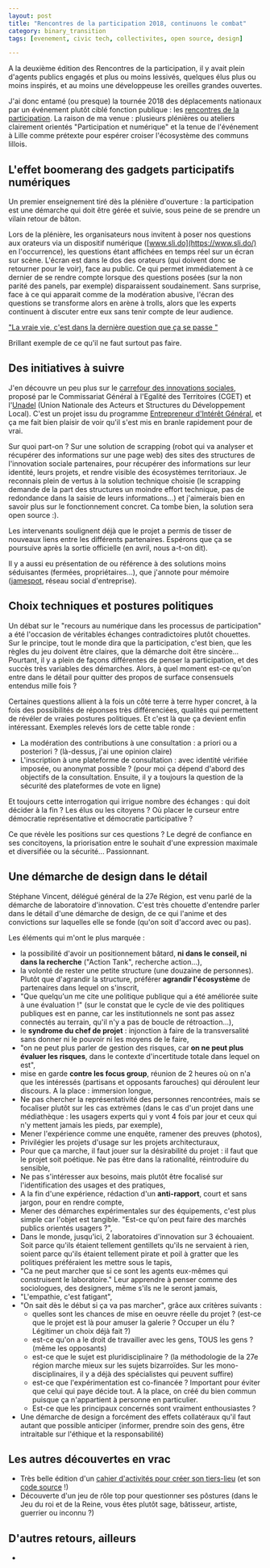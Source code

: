 ```yaml
---
layout: post
title: "Rencontres de la participation 2018, continuons le combat"
category: binary_transition
tags: [evenement, civic tech, collectivites, open source, design]

---
```


A la deuxième édition des Rencontres de la participation, il y avait plein d'agents publics engagés et plus ou moins lessivés, quelques élus plus ou moins inspirés, et au moins une développeuse les oreilles grandes ouvertes.


<!--more-->

J'ai donc entamé (ou presque) la tournée 2018 des déplacements nationaux par un événement plutôt ciblé fonction publique : les [rencontres de la participation](https://www.rencontres-participation.fr). La raison de ma venue : plusieurs plénières ou ateliers clairement orientés "Participation et numérique" et la tenue de l'événement à Lille comme prétexte pour espérer croiser l'écosystème des communs lillois.

## L'effet boomerang des gadgets participatifs numériques

Un premier enseignement tiré dès la plénière d'ouverture : la participation est une démarche qui doit être gérée et suivie, sous peine de se prendre un vilain retour de bâton.

Lors de la plénière, les organisateurs nous invitent à poser nos questions aux orateurs via un dispositif numérique ([www.sli.do](https://www.sli.do/) en l'occurrence), les questions étant affichées en temps réel sur un écran sur scène. L'écran est dans le dos des orateurs (qui doivent donc se retourner pour le voir), face au public. Ce qui permet immédiatement à ce dernier de se rendre compte lorsque des questions posées (sur la non parité des panels, par exemple) disparaissent soudainement. Sans surprise, face à ce qui apparait comme de la modération abusive, l'écran des questions se transforme alors en arène à trolls, alors que les experts continuent à discuter entre eux sans tenir compte de leur audience.

["La vraie vie, c'est dans la dernière question que ça se passe "](https://twitter.com/ClaireM/status/971322882444922880)

Brillant exemple de ce qu'il ne faut surtout pas faire.

## Des initiatives à suivre

J'en découvre un peu plus sur le [carrefour des innovations sociales](https://fonda.asso.fr/ressources/le-carrefour-des-innovations-sociales), proposé par le Commissariat Général à l'Egalité des Territoires (CGET) et l'[Unadel](http://unadel.org/) (Union Nationale des Acteurs et Structures du Développement Local). C'est un projet issu du programme [Entrepreneur d'Intérêt Général](https://entrepreneur-interet-general.etalab.gouv.fr/defi/2017/09/26/socialconnect/), et ça me fait bien plaisir de voir qu'il s'est mis en branle rapidement pour de vrai.

Sur quoi part-on ? Sur une solution de scrapping (robot qui va analyser et récupérer des informations sur une page web) des sites des structures de l'innovation sociale partenaires, pour récupérer des informations sur leur identité, leurs projets, et rendre visible des écosystèmes territoriaux. Je reconnais plein de vertus à la solution technique choisie (le scrapping demande de la part des structures un moindre effort technique, pas de redondance dans la saisie de leurs informations...) et j'aimerais bien en savoir plus sur le fonctionnement concret. Ca tombe bien, la solution sera open source :).

Les intervenants soulignent déjà que le projet a permis de tisser de nouveaux liens entre les différents partenaires. Espérons que ça se poursuive après la sortie officielle (en avril, nous a-t-on dit).

Il y a aussi eu présentation de ou référence à des solutions moins séduisantes (fermées, propriétaires...), que j'annote pour mémoire ([jamespot](https://www.fr.jamespot.com/), réseau social d'entreprise).


## Choix techniques et postures politiques

Un débat sur le "recours au numérique dans les processus de participation" a été l'occasion de véritables échanges contradictoires plutôt chouettes. Sur le principe, tout le monde dira que la participation, c'est bien, que les règles du jeu doivent être claires, que la démarche doit être sincère... Pourtant, il y a plein de façons différentes de penser la participation, et des succès très variables des démarches. Alors, à quel moment est-ce qu'on entre dans le détail pour quitter des propos de surface consensuels entendus mille fois ?

Certaines questions allient à la fois un côté terre à terre hyper concret, à la fois des possibilités de réponses très différenciées, qualités qui permettent de révéler de vraies postures politiques. Et c'est là que ça devient enfin intéressant. Exemples relevés lors de cette table ronde :

- La modération des contributions à une consultation : a priori ou a posteriori ? (là-dessus, j'ai une opinion claire)
- L'inscription à une plateforme de consultation : avec identité vérifiée imposée, ou anonymat possible ? (pour moi ça dépend d'abord des objectifs de la consultation. Ensuite, il y a toujours la question de la sécurité des plateformes de vote en ligne)

Et toujours cette interrogation qui irrigue nombre des échanges : qui doit décider à la fin ? Les élus ou les citoyens ? Où placer le curseur entre démocratie représentative et démocratie participative ?

Ce que révèle les positions sur ces questions ? Le degré de confiance en ses concitoyens, la priorisation entre le souhait d'une expression maximale et diversifiée ou la sécurité... Passionnant.

## Une démarche de design dans le détail

Stéphane Vincent, délégué général de la 27e Région, est venu parlé de la démarche de laboratoire d'innovation. C'est très chouette d'entendre parler dans le détail d'une démarche de design, de ce qui l'anime et des convictions sur laquelles elle se fonde (qu'on soit d'accord avec ou pas).

Les éléments qui m'ont le plus marquée :
- la possibilité d'avoir un positionnement bâtard, **ni dans le conseil, ni dans la recherche** ("Action Tank", recherche action...),
- la volonté de rester une petite structure (une douzaine de personnes). Plutôt que d'agrandir la structure, préférer **agrandir l'écosystème** de partenaires dans lequel on s'inscrit,
- "Que quelqu'un me cite une politique publique qui a été améliorée suite à une évaluation !" (sur le constat que le cycle de vie des politiques publiques est en panne, car les institutionnels ne sont pas assez connectés au terrain, qu'il n'y a pas de boucle de rétroaction...),
- le **syndrome du chef de projet** : injonction à faire de la transversalité sans donner ni le pouvoir ni les moyens de le faire,
- "on ne peut plus parler de gestion des risques, car **on ne peut plus évaluer les risques**, dans le contexte d'incertitude totale dans lequel on est",
- mise en garde **contre les focus group**, réunion de 2 heures où on n'a que les intéressés (partisans et opposants farouches) qui déroulent leur discours. A la place : immersion longue,
- Ne pas chercher la représentativité des personnes rencontrées, mais se focaliser plutôt sur les cas extrèmes (dans le cas d'un projet dans une médiathèque : les usagers experts qui y vont 4 fois par jour et ceux qui n'y mettent jamais les pieds, par exemple),
- Mener l'expérience comme une enquête, ramener des preuves (photos),
- Privilégier les projets d'usage sur les projets architecturaux,
- Pour que ça marche, il faut jouer sur la désirabilité du projet : il faut que le projet soit poétique. Ne pas être dans la rationalité, réintroduire du sensible,
- Ne pas s'intéresser aux besoins, mais plutôt être focalisé sur l'identification des usages et des pratiques,
- A la fin d'une expérience, rédaction d'un **anti-rapport**, court et sans jargon, pour en rendre compte,
- Mener des démarches expérimentales sur des équipements, c'est plus simple car l'objet est tangible. "Est-ce qu'on peut faire des marchés publics orientés usagers ?",
- Dans le monde, jusqu'ici, 2 laboratoires d'innovation sur 3 échouaient. Soit parce qu'ils étaient tellement gentillets qu'ils ne servaient à rien, soient parce qu'ils étaient tellement pirate et poil à gratter que les politiques préféraient les mettre sous le tapis,
- "Ca ne peut marcher que si ce sont les agents eux-mêmes qui construisent le laboratoire." Leur apprendre à penser comme des sociologues, des designers, même s'ils ne le seront jamais,
- "L'empathie, c'est fatigant",
- "On sait dès le début si ça va pas marcher", grâce aux critères suivants :
  - quelles sont les chances de mise en oeuvre réelle du projet ? (est-ce que le projet est là pour amuser la galerie ? Occuper un élu ? Légitimer un choix déjà fait ?)
  - est-ce qu'on a le droit de travailler avec les gens, TOUS les gens ? (même les opposants)
  - est-ce que le sujet est pluridisciplinaire ? (la méthodologie de la 27e région marche mieux sur les sujets bizarroïdes. Sur les mono-disciplinaires, il y a déjà des spécialistes qui peuvent suffire)
  - est-ce que l'expérimentation est co-financée ? Important pour éviter que celui qui paye décide tout. A la place, on créé du bien commun puisque ça n'appartient à personne en particulier.
  - Est-ce que les principaux concernés sont vraiment enthousiastes ?
- Une démarche de design a forcément des effets collatéraux qu'il faut autant que possible anticiper (informer, prendre soin des gens, être intraitable sur l'éthique et la responsabilité)


## Les autres découvertes en vrac

- Très belle édition d'un [cahier d'activités pour créer son tiers-lieu](http://hauts.tiers-lieux.org/cahier/) (et son [code source](https://github.com/le-poplab/cahier-activite-tiers-lieux) !)
- Découverte d'un jeu de rôle top pour questionner ses pôstures (dans le Jeu du roi et de la Reine, vous êtes plutôt sage, bâtisseur, artiste, guerrier ou inconnu ?)

## D'autres retours, ailleurs

- [](http://www.lagazettedescommunes.com/553455/aux-rencontres-nationales-de-la-participation-le-local-a-lhonneur/)
